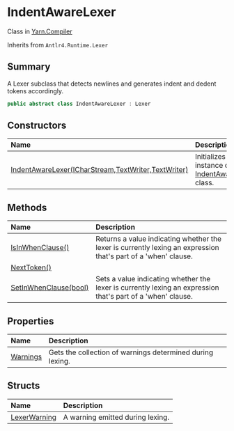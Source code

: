 # IndentAwareLexer

Class in [Yarn.Compiler](/docs/api/csharp/yarn.compiler.md)

Inherits from `Antlr4.Runtime.Lexer`

## Summary


A Lexer subclass that detects newlines and generates indent and
dedent tokens accordingly.


```csharp
public abstract class IndentAwareLexer : Lexer
```

## Constructors

|Name|Description|
|:---|:---|
|[IndentAwareLexer(ICharStream,TextWriter,TextWriter)](/docs/api/csharp/yarn.compiler.indentawarelexer..ctor.md)|Initializes a new instance of the  <a href="yarn.compiler.indentawarelexer.md">IndentAwareLexer</a>  class.|

## Methods

|Name|Description|
|:---|:---|
|[IsInWhenClause()](/docs/api/csharp/yarn.compiler.indentawarelexer.isinwhenclause.md)|Returns a value indicating whether the lexer is currently lexing an expression that's part of a 'when' clause.|
|[NextToken()](/docs/api/csharp/yarn.compiler.indentawarelexer.nexttoken.md)||
|[SetInWhenClause(bool)](/docs/api/csharp/yarn.compiler.indentawarelexer.setinwhenclause.md)|Sets a value indicating whether the lexer is currently lexing an expression that's part of a 'when' clause.|

## Properties

|Name|Description|
|:---|:---|
|[Warnings](/docs/api/csharp/yarn.compiler.indentawarelexer.warnings.md)|Gets the collection of warnings determined during lexing.|

## Structs

|Name|Description|
|:---|:---|
|[LexerWarning](/docs/api/csharp/yarn.compiler.indentawarelexer.lexerwarning.md)|A warning emitted during lexing.|


